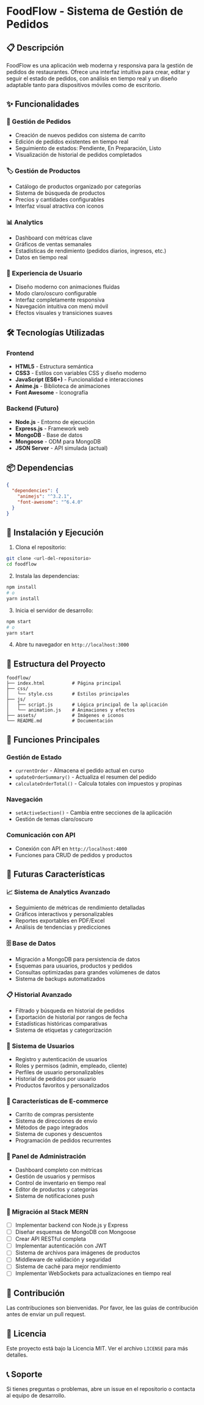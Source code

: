 # FoodFlow - Sistema de Gestión de Pedidos

## 📋 Descripción

FoodFlow es una aplicación web moderna y responsiva para la gestión de pedidos de restaurantes. Ofrece una interfaz intuitiva para crear, editar y seguir el estado de pedidos, con análisis en tiempo real y un diseño adaptable tanto para dispositivos móviles como de escritorio.

## ✨ Funcionalidades

### 🎯 Gestión de Pedidos
- Creación de nuevos pedidos con sistema de carrito
- Edición de pedidos existentes en tiempo real
- Seguimiento de estados: Pendiente, En Preparación, Listo
- Visualización de historial de pedidos completados

### 🏷️ Gestión de Productos
- Catálogo de productos organizado por categorías
- Sistema de búsqueda de productos
- Precios y cantidades configurables
- Interfaz visual atractiva con iconos

### 📊 Analytics
- Dashboard con métricas clave
- Gráficos de ventas semanales
- Estadísticas de rendimiento (pedidos diarios, ingresos, etc.)
- Datos en tiempo real

### 🎨 Experiencia de Usuario
- Diseño moderno con animaciones fluidas
- Modo claro/oscuro configurable
- Interfaz completamente responsiva
- Navegación intuitiva con menú móvil
- Efectos visuales y transiciones suaves

## 🛠️ Tecnologías Utilizadas

### Frontend
- **HTML5** - Estructura semántica
- **CSS3** - Estilos con variables CSS y diseño moderno
- **JavaScript (ES6+)** - Funcionalidad e interacciones
- **Anime.js** - Biblioteca de animaciones
- **Font Awesome** - Iconografía

### Backend (Futuro)
- **Node.js** - Entorno de ejecución
- **Express.js** - Framework web
- **MongoDB** - Base de datos
- **Mongoose** - ODM para MongoDB
- **JSON Server** - API simulada (actual)

## 📦 Dependencias

```json
{
  "dependencies": {
    "animejs": "^3.2.1",
    "font-awesome": "^6.4.0"
  }
}
```

## 🚀 Instalación y Ejecución

1. Clona el repositorio:
```bash
git clone <url-del-repositorio>
cd foodflow
```

2. Instala las dependencias:
```bash
npm install
# o
yarn install
```

3. Inicia el servidor de desarrollo:
```bash
npm start
# o
yarn start
```

4. Abre tu navegador en `http://localhost:3000`

## 📁 Estructura del Proyecto

```
foodflow/
├── index.html          # Página principal
├── css/
│   └── style.css       # Estilos principales
├── js/
│   ├── script.js       # Lógica principal de la aplicación
│   └── animation.js    # Animaciones y efectos
├── assets/             # Imágenes e iconos
└── README.md           # Documentación
```

## 🔌 Funciones Principales

### Gestión de Estado
- `currentOrder` - Almacena el pedido actual en curso
- `updateOrderSummary()` - Actualiza el resumen del pedido
- `calculateOrderTotal()` - Calcula totales con impuestos y propinas

### Navegación
- `setActiveSection()` - Cambia entre secciones de la aplicación
- Gestión de temas claro/oscuro

### Comunicación con API
- Conexión con API en `http://localhost:4000`
- Funciones para CRUD de pedidos y productos

## 🔮 Futuras Características

### 📈 Sistema de Analytics Avanzado
- Seguimiento de métricas de rendimiento detalladas
- Gráficos interactivos y personalizables
- Reportes exportables en PDF/Excel
- Análisis de tendencias y predicciones

### 🗄️ Base de Datos
- Migración a MongoDB para persistencia de datos
- Esquemas para usuarios, productos y pedidos
- Consultas optimizadas para grandes volúmenes de datos
- Sistema de backups automatizados

### 📋 Historial Avanzado
- Filtrado y búsqueda en historial de pedidos
- Exportación de historial por rangos de fecha
- Estadísticas históricas comparativas
- Sistema de etiquetas y categorización

### 👥 Sistema de Usuarios
- Registro y autenticación de usuarios
- Roles y permisos (admin, empleado, cliente)
- Perfiles de usuario personalizables
- Historial de pedidos por usuario
- Productos favoritos y personalizados

### 🛒 Características de E-commerce
- Carrito de compras persistente
- Sistema de direcciones de envío
- Métodos de pago integrados
- Sistema de cupones y descuentos
- Programación de pedidos recurrentes

### 📱 Panel de Administración
- Dashboard completo con métricas
- Gestión de usuarios y permisos
- Control de inventario en tiempo real
- Editor de productos y categorías
- Sistema de notificaciones push

### 🔄 Migración al Stack MERN
- [ ] Implementar backend con Node.js y Express
- [ ] Diseñar esquemas de MongoDB con Mongoose
- [ ] Crear API RESTful completa
- [ ] Implementar autenticación con JWT
- [ ] Sistema de archivos para imágenes de productos
- [ ] Middleware de validación y seguridad
- [ ] Sistema de caché para mejor rendimiento
- [ ] Implementar WebSockets para actualizaciones en tiempo real

## 🤝 Contribución

Las contribuciones son bienvenidas. Por favor, lee las guías de contribución antes de enviar un pull request.

## 📄 Licencia

Este proyecto está bajo la Licencia MIT. Ver el archivo `LICENSE` para más detalles.

## 📞 Soporte

Si tienes preguntas o problemas, abre un issue en el repositorio o contacta al equipo de desarrollo.
